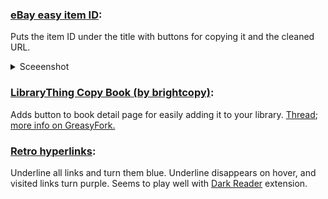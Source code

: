 ### [eBay easy item ID](https://github.com/pnppl/userscripts/raw/master/ebayitm.user.js):
Puts the item ID under the title with buttons for copying it and the cleaned URL.
<details><summary>Sceeenshot</summary>
  
![Sceeenshot - copying URL on mobile](https://raw.githubusercontent.com/pnppl/userscripts/master/ebayitm.png)
  
</details>

### [LibraryThing Copy Book (by brightcopy)](https://github.com/pnppl/userscripts/raw/master/LT-copy-book_brightcopy.user.js): 
Adds button to book detail page for easily adding it to your library. [Thread](https://www.librarything.com/topic/115928); [more info on GreasyFork.](https://greasyfork.org/en/scripts/440672-lt-copy-book-fixed-librarything)

### [Retro hyperlinks](https://github.com/pnppl/userscripts/raw/master/retro-hyperlinks.user.js):
Underline all links and turn them blue. Underline disappears on hover, and visited links turn purple. Seems to play well with [Dark Reader](https://darkreader.org/) extension.
